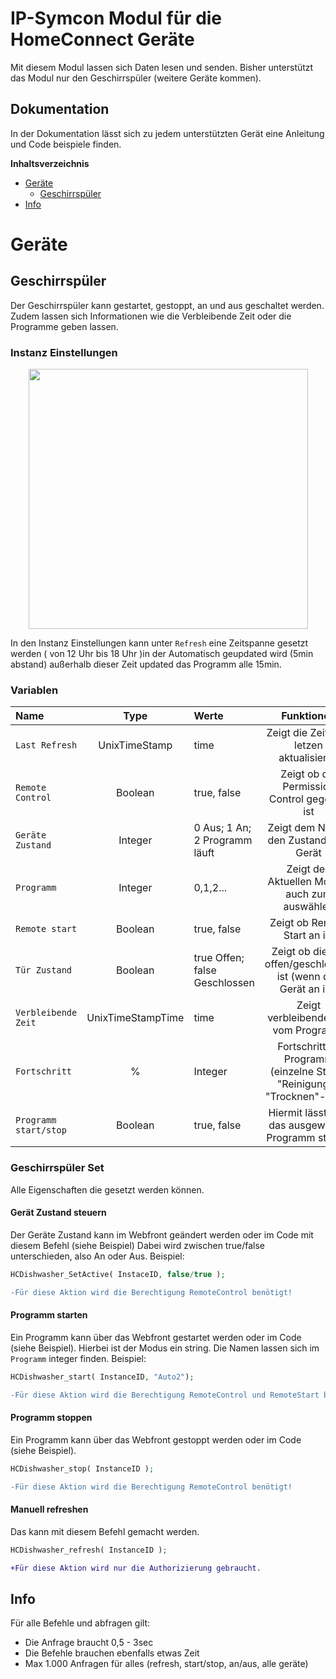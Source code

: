 # IP-Symcon Modul für die HomeConnect Geräte
Mit diesem Modul lassen sich Daten lesen und senden. Bisher unterstützt das Modul nur den Geschirrspüler (weitere Geräte kommen).

## Dokumentation
In der Dokumentation lässt sich zu jedem unterstützten Gerät eine Anleitung und Code beispiele finden.

**Inhaltsverzeichnis**

- [Geräte](#geräte)
	- [Geschirrspüler](#geschirrspüler)
- [Info](#Info)


# Geräte

## Geschirrspüler
Der Geschirrspüler kann gestartet, gestoppt, an und aus geschaltet werden. 
Zudem lassen sich Informationen wie die Verbleibende Zeit oder die Programme geben lassen.

### Instanz Einstellungen

<p align="center">
  <img width="447" height="416" src="https://github.com/LegendDragon11/img/blob/main/instanceGeschirrspüler.png">
</p>

In den Instanz Einstellungen kann unter `Refresh` eine Zeitspanne gesetzt werden ( von 12 Uhr bis 18 Uhr )in der Automatisch geupdated wird (5min abstand) außerhalb dieser Zeit updated das Programm alle 15min.

### Variablen
Name | Type | Werte | Funktionen
:--- | :---: | :---  | :---:
`Last Refresh` | UnixTimeStamp | time | Zeigt die Zeit vom letzen aktualisieren
`Remote Control` | Boolean | true, false | Zeigt ob die Permission Control gegeben ist
`Geräte Zustand`| Integer | 0 Aus; 1 An; 2 Programm läuft | Zeigt dem Nutzer den Zustand vom Gerät
`Programm` | Integer | 0,1,2... | Zeigt den Aktuellen Modus, auch zum auswählen
`Remote start`| Boolean | true, false | Zeigt ob Remote Start an ist
`Tür Zustand` | Boolean | true Offen; false Geschlossen | Zeigt ob die Tür offen/geschlossen ist (wenn das Gerät an ist)
`Verbleibende Zeit`| UnixTimeStampTime | time | Zeigt verbleibende Zeit vom Programm
`Fortschritt` | % | Integer | Fortschritt im Programm (einzelne Stufen "Reinigung"-"Trocknen"-uws.)
`Programm start/stop`| Boolean | true, false | Hiermit lässt sich das ausgewählte Programm starten 

### Geschirrspüler Set
Alle Eigenschaften die gesetzt werden können.
#### Gerät Zustand steuern
Der Geräte Zustand kann im Webfront geändert werden oder im Code mit diesem Befehl (siehe Beispiel)
Dabei wird zwischen true/false unterschieden, also An oder Aus.
Beispiel:
```php
HCDishwasher_SetActive( InstaceID, false/true );
```
```diff
-Für diese Aktion wird die Berechtigung RemoteControl benötigt!
```
#### Programm starten
Ein Programm kann über das Webfront gestartet werden oder im Code (siehe Beispiel). Hierbei ist der Modus ein string. Die Namen lassen sich im `Programm` integer finden.
Beispiel:
```php
HCDishwasher_start( InstanceID, "Auto2");
```
```diff
-Für diese Aktion wird die Berechtigung RemoteControl und RemoteStart benötigt!
```
#### Programm stoppen
Ein Programm kann über das Webfront gestoppt werden oder im Code (siehe Beispiel).
```php
HCDishwasher_stop( InstanceID );
```
```diff
-Für diese Aktion wird die Berechtigung RemoteControl benötigt!
```
#### Manuell refreshen
Das kann mit diesem Befehl gemacht werden.
```php
HCDishwasher_refresh( InstanceID );
```
```diff
+Für diese Aktion wird nur die Authorizierung gebraucht.
```

## Info
Für alle Befehle und abfragen gilt:
- Die Anfrage braucht 0,5 - 3sec
- Die Befehle brauchen ebenfalls etwas Zeit
- Max 1.000 Anfragen für alles (refresh, start/stop, an/aus, alle geräte)
